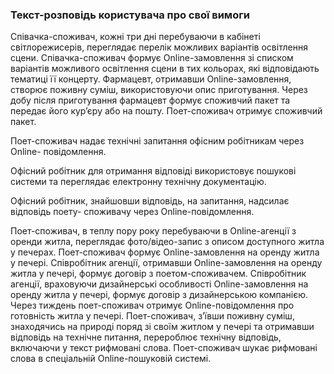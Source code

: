 ### Текст-розповідь користувача про свої вимоги
Співачка-споживач, кожні три дні перебуваючи в кабінеті світлорежисерів, переглядає перелік
можливих варіантів освітлення сцени.
Співачка-споживач формує Online-замовлення зі списком  варіантів можливого освітлення сцени в тих кольорах, які відповідають тематиці її концерту.
Фармацевт, отримавши Online-замовлення, створює поживну суміш,
використовуючи опис приготування.
Через добу після приготування фармацевт формує споживчий пакет та передає
його кур’єру або на пошту.
Поет-споживач отримує споживчий пакет.

Поет-споживач надає технічні запитання офісним робітникам через Online-
повідомлення.

Офісний робітник для отримання відповіді використовує пошукові системи та
переглядає електронну технічну документацію.

Офісний робітник, знайшовши відповідь, на запитання, надсилає відповідь поету-
споживачу через Online-повідомлення.

Поет-споживач, в теплу пору року перебуваючи в Online-агенції з оренди житла,
переглядає фото/відео-запис з описом доступного житла у печерах.
Поет-споживач формує Online-замовлення на оренду житла у печері.
Співробітник агенції, отримавши Online-замовлення на оренду житла у печері,
формує договір з поетом-споживачем.
Співробітник агенції, враховуючи дизайнерські особливості Online-замовлення на
оренду житла у печері, формує договір з дизайнерською компанією.
Через тиждень поет-споживач отримує Online-повідомлення про готовність
житла у печері.
Поет-споживач, з’ївши поживну суміш, знаходячись на природі поряд зі своїм
житлом у печері та отримавши відповідь на технічне питання, перероблює технічну
відповідь, включаючи у текст рифмовані слова.
Поет-споживач шукає рифмовані слова в спеціальній Online-пошуковій системі.
